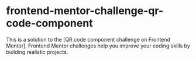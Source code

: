 # frontend-mentor-challenge-qr-code-component
This is a solution to the [QR code component challenge on Frontend Mentor]. Frontend Mentor challenges help you improve your coding skills by building realistic projects.
